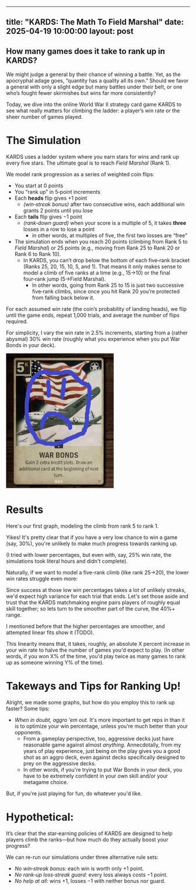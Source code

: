  ---
title:  "KARDS: The Math To Field Marshal"
date:   2025-04-19 10:00:00
layout: post
---
## How many games does it take to rank up in KARDS?

We might judge a general by their chance of winning a battle. Yet, as the apocryphal adage goes, “quantity has a quality all its own.” Should we favor a general with only a slight edge but many battles under their belt, or one who’s fought fewer skirmishes but wins far more consistently?

Today, we dive into the online World War II strategy card game KARDS to see what really matters for climbing the ladder: a player’s win rate or the sheer number of games played.

# The Simulation

KARDS uses a ladder system where you earn stars for wins and rank up every five stars. The ultimate goal is to reach *Field Marshal* (Rank 1).

We model rank progression as a series of weighted coin flips:

- You start at 0 points  
- You “rank up” in 5‑point increments  
- Each **heads** flip gives +1 point  
  - *(win‑streak bonus)* after two consecutive wins, each additional win grants 2 points until you lose  
- Each **tails** flip gives −1 point  
  - *(rank‑down guard)* when your score is a multiple of 5, it takes **three** losses in a row to lose a point  
    - in other words, at multiples of five, the first two losses are “free”  
- The simulation ends when you reach 20 points (climbing from Rank 5 to *Field Marshal*) or 25 points (e.g., moving from Rank 25 to Rank 20 or Rank 6 to Rank 10).  
  - In KARDS, you can’t drop below the bottom of each five‑rank bracket (Ranks 25, 20, 15, 10, 5, and 1). That means it only makes sense to model a climb of five ranks at a time (e.g., 15→10) or the final four‑rank jump (5→Field Marshal).  
    - In other words, going from Rank 25 to 15 is just two successive five‑rank climbs, since once you hit Rank 20 you’re protected from falling back below it.  

For each assumed win rate (the coin’s probability of landing heads), we flip until the game ends, repeat 1,000 trials, and average the number of flips required.

For simplicity, I vary the win rate in 2.5% increments, starting from a (rather abysmal) 30% win rate (roughly what you experience when you put War Bonds in your deck).

![But... but... War Bonds is card neutral!](../assets/images/sad_bonds.jpg)

# Results

Here's our first graph, modeling the climb from rank 5 to rank 1.

Yikes! It's pretty clear that if you have a very low chance to win a game (say, 30%), you're unlikely to make much progress towards ranking up.

(I tried with lower percentages, but even with, say, 25% win rate, the simulations took literal hours and didn't complete).


Naturally, if we want to model a five-rank climb (like rank 25→20), the lower win rates struggle even more:



Since success at those low win percentages takes a lot of unlikely streaks, we'd expect high variance for each trial that ends. Let's set those aside and trust that the KARDS matchmaking engine pairs players of roughly equal skill together; so lets turn to the smoother part of the curve, the 40%+ range.




I mentioned before that the higher percentages are smoother, and attempted linear fits show it (TODO).


This linearity means that, it takes, roughly, an absolute X percent increase in your win rate to halve the number of games you'd expect to play. (In other words, if you won X% of the time, you'd play twice as many games to rank up as someone winning Y% of the time).




# Takeways and Tips for Ranking Up!

Alright, we made some graphs, but how do you employ this to rank up faster? Some tips:

- *When in doubt, aggro 'em out.* It's more important to get reps in than it is to optimize your win percentage, unless you're much better than your opponents.
  - From a gameplay perspective, too, aggressive decks just have reasonable game against almost *anything*. Annecdotally, from my years of play experience, just being on the play gives you a good shot as an aggro deck, even against decks specifically designed to prey on the aggressive decks.
  - In other words, if you're trying to put War Bonds in your deck, you have to be extremely confident in your own skill and/or your metagame choice.


But, if you're just playing for fun, do whatever you'd like.

# Hypothetical: 

It’s clear that the star‑earning policies of KARDS are designed to help players climb the ranks—but how much do they actually boost your progress?

We can re-run our simulations under three alternative rule sets:
- *No win‑streak bonus:* each win is worth only +1 point.  
- *No rank‑up loss‑streak guard:* every loss always costs −1 point.  
- *No help at all:* wins +1, losses −1 with neither bonus nor guard.  



